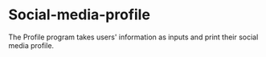 # Social-media-profile

The Profile program takes users' information as inputs and print their social media profile.
